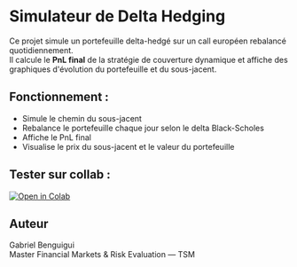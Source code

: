 # Simulateur de Delta Hedging

Ce projet simule un portefeuille delta-hedgé sur un call européen rebalancé quotidiennement.  
Il calcule le **PnL final** de la stratégie de couverture dynamique et affiche des graphiques d'évolution du portefeuille et du sous-jacent.

## Fonctionnement :

- Simule le chemin du sous-jacent
- Rebalance le portefeuille chaque jour selon le delta Black-Scholes
- Affiche le PnL final
- Visualise le prix du sous-jacent et le valeur du portefeuille

## Tester sur collab :

[![Open in Colab](https://colab.research.google.com/assets/colab-badge.svg)](https://colab.research.google.com/github/Gabriel-Benguigui/delta-hedging-simulator/blob/main/delta_hedging_simulator.ipynb)

## Auteur

Gabriel Benguigui  
Master Financial Markets & Risk Evaluation — TSM
